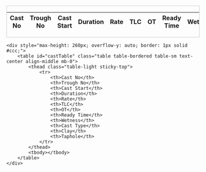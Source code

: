 <div style="max-height: 260px; overflow-y: auto; border: 1px solid #ccc;">
        <table id="castTable" class="table table-bordered table-sm text-center align-middle mb-0">
            <thead class="table-light sticky-top">
                <tr>
                    <th>Cast No</th>
                    <th>Trough No</th>
                    <th>Cast Start</th>
                    <th>Duration</th>
                    <th>Rate</th>
                    <th>TLC</th>
                    <th>OT</th>
                    <th>Ready Time</th>
                    <th>Wetness</th>
                    <th>Cast Type</th>
                    <th>Clay</th>
                    <th>Taphole</th>
                </tr>
            </thead>
            <tbody></tbody>
        </table>
    </div>

    <div style="max-height: 260px; overflow-y: auto; border: 1px solid #ccc;">
        <table id="castTable" class="table table-bordered table-sm text-center align-middle mb-0">
            <thead class="table-light sticky-top">
                <tr>
                    <th>Cast No</th>
                    <th>Trough No</th>
                    <th>Cast Start</th>
                    <th>Duration</th>
                    <th>Rate</th>
                    <th>TLC</th>
                    <th>OT</th>
                    <th>Ready Time</th>
                    <th>Wetness</th>
                    <th>Cast Type</th>
                    <th>Clay</th>
                    <th>Taphole</th>
                </tr>
            </thead>
            <tbody></tbody>
        </table>
    </div>
